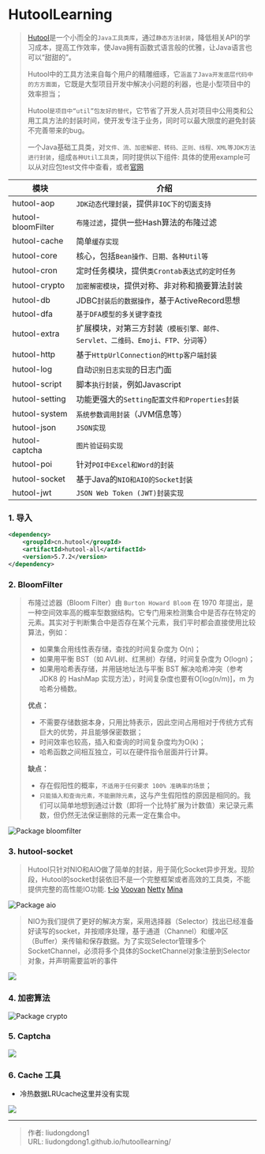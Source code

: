 # HutoolLearning


> [Hutool](https://hutool.cn/docs/#/core/%E8%AF%AD%E8%A8%80%E7%89%B9%E6%80%A7/HashMap%E6%89%A9%E5%B1%95-Dict)是一个小而全的`Java工具类库`，通过`静态方法封装`，降低相关API的学习成本，提高工作效率，使Java拥有函数式语言般的优雅，让Java语言也可以“甜甜的”。
>
> Hutool中的工具方法来自每个用户的精雕细琢，它`涵盖了Java开发底层代码中的方方面面`，它既是大型项目开发中解决小问题的利器，也是小型项目中的效率担当；
>
> Hutool`是项目中“util”包友好的替代`，它节省了开发人员对项目中公用类和公用工具方法的封装时间，使开发专注于业务，同时可以最大限度的避免封装不完善带来的bug。
>
> 一个Java基础工具类，对`文件、流、加密解密、转码、正则、线程、XML等JDK方法进行封装`，组成`各种Util工具类`，同时提供以下组件:   具体的使用example可以从对应包test文件中查看，或者[官网](https://www.hutool.cn/docs/#/extra/%E6%A8%A1%E6%9D%BF%E5%BC%95%E6%93%8E/%E6%A8%A1%E6%9D%BF%E5%BC%95%E6%93%8E%E5%B0%81%E8%A3%85-TemplateUtil)

| 模块               | 介绍                                                         |
| ------------------ | ------------------------------------------------------------ |
| hutool-aop         | `JDK动态代理封装`，提供`非IOC下的切面支持`                   |
| hutool-bloomFilter | `布隆过滤`，提供一些Hash算法的布隆过滤                       |
| hutool-cache       | 简单`缓存实现`                                               |
| hutool-core        | 核心，包括`Bean操作、日期、各种Util等`                       |
| hutool-cron        | 定时任务模块，提供`类Crontab表达式的定时任务`                |
| hutool-crypto      | `加密解密模块`，提供对称、非对称和摘要算法封装               |
| hutool-db          | JDBC`封装后的数据操作`，基于ActiveRecord思想                 |
| hutool-dfa         | `基于DFA模型的多关键字查找`                                  |
| hutool-extra       | 扩展模块，对第三方封装`（模板引擎、邮件、Servlet、二维码、Emoji、FTP、分词等`） |
| hutool-http        | 基于`HttpUrlConnection的Http客户端封装`                      |
| hutool-log         | 自动`识别日志实现`的日志门面                                 |
| hutool-script      | 脚本`执行封装`，例如Javascript                               |
| hutool-setting     | 功能更强大的`Setting配置文件和Properties封装`                |
| hutool-system      | `系统参数调用封装`（JVM信息等）                              |
| hutool-json        | `JSON实现`                                                   |
| hutool-captcha     | `图片验证码实现`                                             |
| hutool-poi         | 针对`POI中Excel和Word的封装`                                 |
| hutool-socket      | 基于Java的`NIO和AIO的Socket封装`                             |
| hutool-jwt         | `JSON Web Token (JWT)封装实现`                               |

### 1. 导入

```xml
<dependency>
    <groupId>cn.hutool</groupId>
    <artifactId>hutool-all</artifactId>
    <version>5.7.2</version>
</dependency>
```

### 2. BloomFilter

> 布隆过滤器（Bloom Filter）由 `Burton Howard Bloom` 在 1970 年提出，是一种空间效率高的概率型数据结构。它专门用来检测集合中是否存在特定的元素。其实对于判断集合中是否存在某个元素，我们平时都会直接使用比较算法，例如：
>
> - 如果集合用线性表存储，查找的时间复杂度为 O(n)；
> - 如果用平衡 BST（如 AVL树、红黑树）存储，时间复杂度为 O(logn)；
> - 如果用哈希表存储，并用链地址法与平衡 BST 解决哈希冲突（参考 JDK8 的 HashMap 实现方法），时间复杂度也要有O[log(n/m)]，m 为哈希分桶数。
>
> **优点：**
>
> - 不需要存储数据本身，只用比特表示，因此空间占用相对于传统方式有巨大的优势，并且能够保密数据；
> - 时间效率也较高，插入和查询的时间复杂度均为O(k)；
> - 哈希函数之间相互独立，可以在硬件指令层面并行计算。
>
> **缺点：**
>
> - 存在假阳性的概率，`不适用于任何要求 100% 准确率的场景`；
> - `只能插入和查询元素，不能删除元素`，这与产生假阳性的原因是相同的。我们可以简单地想到通过计数（即将一个比特扩展为计数值）来记录元素数，但仍然无法保证删除的元素一定在集合中。

![Package bloomfilter](https://gitee.com/github-25970295/blogpictureV2/raw/master/Package%20bloomfilter-16308271946801.png)

### 3. hutool-socket

> Hutool只针对NIO和AIO做了简单的封装，用于简化Socket异步开发。现阶段，Hutool的socket封装依旧不是一个完整框架或者高效的工具类，不能提供完整的高性能IO功能. [t-io](https://www.t-io.org/) [Voovan](http://www.voovan.org/) [Netty](https://netty.io/) [Mina](http://mina.apache.org/)

![Package aio](https://gitee.com/github-25970295/blogpictureV2/raw/master/Package%20aio.png)

> NIO为我们提供了更好的解决方案，采用选择器（Selector）找出已经准备好读写的socket，并按顺序处理，基于通道（Channel）和缓冲区（Buffer）来传输和保存数据。为了实现Selector管理多个SocketChannel，必须将多个具体的SocketChannel对象注册到Selector对象，并声明需要监听的事件

![](https://gitee.com/github-25970295/blogpictureV2/raw/master/image-20210905163638622.png)

### 4. 加密算法

![Package crypto](https://gitee.com/github-25970295/blogpictureV2/raw/master/Package%20crypto.png)

### 5. Captcha

![](https://gitee.com/github-25970295/blogpictureV2/raw/master/Package%20generator.png)

### 6. Cache 工具

- 冷热数据LRUcache这里并没有实现

![](https://gitee.com/github-25970295/picture2023/raw/master/image-20230314000848927.png)


---

> 作者: liudongdong1  
> URL: liudongdong1.github.io/hutoollearning/  

